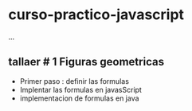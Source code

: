 # curso-practico-javascript
...
## tallaer # 1 Figuras geometricas

- Primer paso : definir las formulas
- Implentar las formulas en javasScript
- implementacion de formulas en java